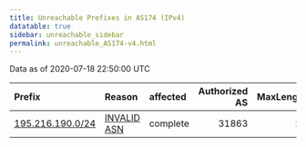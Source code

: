 ```yaml
---
title: Unreachable Prefixes in AS174 (IPv4)
datatable: true
sidebar: unreachable_sidebar
permalink: unreachable_AS174-v4.html
---
```


Data as of 2020-07-18 22:50:00 UTC


<div class="datatable-begin"></div>

| Prefix                                                     | Reason                                                                                                | affected   |   Authorized AS |   MaxLength | Anchor                                         |   unreachable /24s |
|:-----------------------------------------------------------|:------------------------------------------------------------------------------------------------------|:-----------|----------------:|------------:|:-----------------------------------------------|-------------------:|
| [195.216.190.0/24](https://stat.ripe.net/195.216.190.0/24) | [INVALID ASN](https://rpki-validator.ripe.net/announcement-preview?asn=AS174&prefix=195.216.190.0/24) | complete   |           31863 |          24 | [RIPE](unreachable_RIPE_NCC_RPKI_Root-v4.html) |                  1 |

<div class="datatable-end"></div>